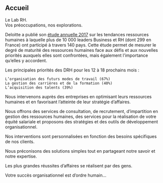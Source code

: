 ## Accueil

Le Lab RH.  
Vos préoccupations, nos explorations.

Deloitte a publié son [étude annuelle 2017](https://www2.deloitte.com/fr/fr/pages/presse/2017/tendances-rh-2017.html) sur les tendances ressources humaines à laquelle plus de 10 000 leaders Business et RH (dont 299 en France) ont participé à travers 140 pays. Cette étude permet de mesurer le degré de maturité des ressources humaines face aux défis et aux nouvelles priorités auxquels elles sont confrontées, mais également l’importance qu’elles y accordent.  

Les principales priorités des DRH pour les 12 à 18 prochains mois :

    L’organisation des futurs modes de travail (67%)
    La gestion des carrières et de la formation (40%)
    L’acquisition des talents (39%)



Nous intervenons auprès des entreprises en optimisant leurs ressources humaines et en favorisant l’atteinte de leur stratégie d’affaires.  

Nous offrons des services de consultation, de recrutement, d’impartition en gestion des ressources humaines, des services pour la réalisation de votre équité salariale et proposons des stratégies et des outils de développement organisationnel.  

Nos interventions sont personnalisées en fonction des besoins spécifiques de nos clients.  

Nous préconisons des solutions simples tout en partageant notre savoir et notre expertise.  

Les plus grandes réussites d’affaires se réalisent par des gens.  

Votre succès organisationnel est d’ordre humain... 
